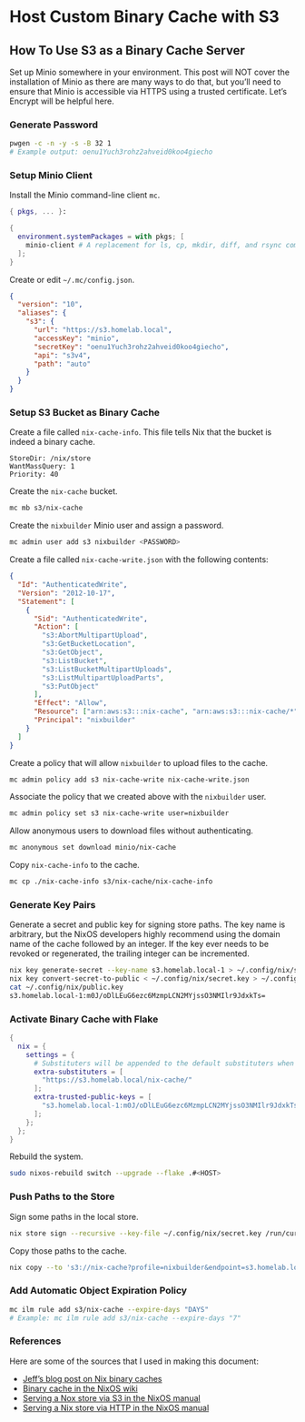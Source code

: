 # Host Custom Binary Cache with S3

## How To Use S3 as a Binary Cache Server

Set up Minio somewhere in your environment. This post will NOT cover the installation of
Minio as there are many ways to do that, but you’ll need to ensure that Minio is
accessible via HTTPS using a trusted certificate. Let’s Encrypt will be helpful here.

### Generate Password

```bash
pwgen -c -n -y -s -B 32 1
# Example output: oenu1Yuch3rohz2ahveid0koo4giecho
```

### Setup Minio Client

Install the Minio command-line client `mc`.

```nix
{ pkgs, ... }:

{
  environment.systemPackages = with pkgs; [
    minio-client # A replacement for ls, cp, mkdir, diff, and rsync commands for filesystems and object storage
  ];
}
```

Create or edit `~/.mc/config.json`.

```json
{
  "version": "10",
  "aliases": {
    "s3": {
      "url": "https://s3.homelab.local",
      "accessKey": "minio",
      "secretKey": "oenu1Yuch3rohz2ahveid0koo4giecho",
      "api": "s3v4",
      "path": "auto"
    }
  }
}
```

### Setup S3 Bucket as Binary Cache

Create a file called `nix-cache-info`. This file tells Nix that the bucket is indeed a
binary cache.

```
StoreDir: /nix/store
WantMassQuery: 1
Priority: 40
```

Create the `nix-cache` bucket.

```bash
mc mb s3/nix-cache
```

Create the `nixbuilder` Minio user and assign a password.

```bash
mc admin user add s3 nixbuilder <PASSWORD>
```

Create a file called `nix-cache-write.json` with the following contents:

```json
{
  "Id": "AuthenticatedWrite",
  "Version": "2012-10-17",
  "Statement": [
    {
      "Sid": "AuthenticatedWrite",
      "Action": [
        "s3:AbortMultipartUpload",
        "s3:GetBucketLocation",
        "s3:GetObject",
        "s3:ListBucket",
        "s3:ListBucketMultipartUploads",
        "s3:ListMultipartUploadParts",
        "s3:PutObject"
      ],
      "Effect": "Allow",
      "Resource": ["arn:aws:s3:::nix-cache", "arn:aws:s3:::nix-cache/*"],
      "Principal": "nixbuilder"
    }
  ]
}
```

Create a policy that will allow `nixbuilder` to upload files to the cache.

```bash
mc admin policy add s3 nix-cache-write nix-cache-write.json
```

Associate the policy that we created above with the `nixbuilder` user.

```bash
mc admin policy set s3 nix-cache-write user=nixbuilder
```

Allow anonymous users to download files without authenticating.

```bash
mc anonymous set download minio/nix-cache
```

Copy `nix-cache-info` to the cache.

```bash
mc cp ./nix-cache-info s3/nix-cache/nix-cache-info
```

### Generate Key Pairs

Generate a secret and public key for signing store paths. The key name is arbitrary, but
the NixOS developers highly recommend using the domain name of the cache followed by an
integer. If the key ever needs to be revoked or regenerated, the trailing integer can be
incremented.

```bash
nix key generate-secret --key-name s3.homelab.local-1 > ~/.config/nix/secret.key
nix key convert-secret-to-public < ~/.config/nix/secret.key > ~/.config/nix/public.key
cat ~/.config/nix/public.key
s3.homelab.local-1:m0J/oDlLEuG6ezc6MzmpLCN2MYjssO3NMIlr9JdxkTs=
```

### Activate Binary Cache with Flake

```nix
{
  nix = {
    settings = {
      # Substituters will be appended to the default substituters when fetching packages.
      extra-substituters = [
        "https://s3.homelab.local/nix-cache/"
      ];
      extra-trusted-public-keys = [
        "s3.homelab.local-1:m0J/oDlLEuG6ezc6MzmpLCN2MYjssO3NMIlr9JdxkTs="
      ];
    };
  };
}
```

Rebuild the system.

```bash
sudo nixos-rebuild switch --upgrade --flake .#<HOST>
```

### Push Paths to the Store

Sign some paths in the local store.

```bash
nix store sign --recursive --key-file ~/.config/nix/secret.key /run/current-system
```

Copy those paths to the cache.

```bash
nix copy --to 's3://nix-cache?profile=nixbuilder&endpoint=s3.homelab.local' /run/current-system
```

### Add Automatic Object Expiration Policy

```bash
mc ilm rule add s3/nix-cache --expire-days "DAYS"
# Example: mc ilm rule add s3/nix-cache --expire-days "7"
```

### References

Here are some of the sources that I used in making this document:

- [Jeff’s blog post on Nix binary caches](https://jcollie.github.io/nixos/2022/04/27/nixos-binary-cache-2022.html)
- [Binary cache in the NixOS wiki](https://nixos.wiki/wiki/Binary_Cache)
- [Serving a Nox store via S3 in the NixOS manual](https://nixos.org/manual/nix/stable/package-management/s3-substituter.html)
- [Serving a Nix store via HTTP in the NixOS manual](https://nixos.org/manual/nix/stable/package-management/binary-cache-substituter.html)
